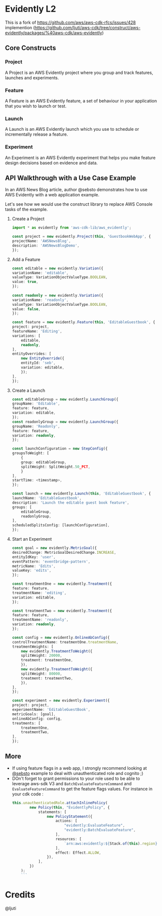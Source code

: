 # Evidently L2

This is a fork of https://github.com/aws/aws-cdk-rfcs/issues/428 implemention (https://github.com/ljuti/aws-cdk/tree/construct/aws-evidently/packages/%40aws-cdk/aws-evidently)

## Core Constructs
### Project
A Project is an AWS Evidently project where you group and track features, launches and experiments.

### Feature
A Feature is an AWS Evidently feature, a set of behaviour in your application that you wish to launch or test.

### Launch
A Launch is an AWS Evidently launch which you use to schedule or incrementally release a feature.

### Experiment
An Experiment is an AWS Evidently experiment that helps you make feature design decisions based on evidence and data.

## API Walkthrough with a Use Case Example
In an AWS News Blog article, author @sebsto demonstrates how to use AWS Evidently with a web application example.

Let's see how we would use the construct library to replace AWS Console tasks of the example.

1. Create a Project
    ```typescript
    import * as evidently from 'aws-cdk-lib/aws_evidently';

    const project = new evidently.Project(this, 'GuestbookWebApp', {
    projectName: 'AWSNewsBlog',
    description: 'AWSNewsBlogDemo',
    });
   ```
1. Add a Feature
    ```typescript
    const editable = new evidently.Variation({
    variationName: 'editable',
    valueType: VariationObjectValueType.BOOLEAN,
    value: true,
    });
        
    const readonly = new evidently.Variation({
    variationName: 'readonly',
    valueType: VariationObjectValueType.BOOLEAN,
    value: false,
    });

    const feature = new evidently.Feature(this, 'EditableGuestbook', {
    project: project,
    featureName: 'Editing',
    variations: [
        editable,
        readonly,
    ],
    entityOverrides: [
        new EntityOverride({
        entityId: 'seb',
        variation: editable,
        });
    ],
    });
    ```
1. Create a Launch
    ```typescript
    const editableGroup = new evidently.LaunchGroup({
    groupName: 'Editable',
    feature: feature,
    variation: editable,
    });
    const readonlyGroup = new evidently.LaunchGroup({
    groupName: 'Readonly',
    feature: feature,
    variation: readonly,
    });

    const launchConfiguration = new StepConfig({
    groupsToWeight: [
        {
        group: editableGroup,
        splitWeight: SplitWeight.50_PCT,
        }
    ],
    startTime: <timestamp>,
    });

    const launch = new evidently.Launch(this, 'EditableGuestbook', {
    launchName: 'EditableGuestbook',
    description: 'Launch the editable guest book feature',
    groups: [
        editableGroup,
        readonlyGroup,
    ],
    scheduledSplitsConfig: [launchConfiguration],
    });
    ```
1. Start an Experiment
    ```typescript
    const goal = new evidently.MetricGoal({
    desiredChange: MetricGoalDesiredChange.INCREASE,
    entityIdKey: 'user',
    eventPattern: 'eventbridge-pattern',
    metricName: 'Edits',
    valueKey: 'edits',
    });

    const treatmentOne = new evidently.Treatment({
    feature: feature,
    treatmentName: 'editing',
    variation: editable,
    });

    const treatmentTwo = new evidently.Treatment({
    feature: feature,
    treatmentName: 'readonly',
    variation: readonly,
    });

    const config = new evidently.OnlineAbConfig({
    controlTreatmentName: treatmentOne.treatmentName,
    treatmentWeights: [
        new evidently.TreatmentToWeight({
        splitWeight: 20000,
        treatment: treatmentOne,
        }),
        new evidently.TreatmentToWeight({
        splitWeight: 80000,
        treatment: treatmentTwo,
        }),
    ],
    });

    const experiment = new evidently.Experiment({
    project: project,
    experimentName: 'EditableGuestBook',
    metricGoals: [goal],
    onlineAbConfig: config,
    treatments: [
        treatmentOne,
        treatmentTwo,
    ],
    });
    ```

## More

* If using feature flags in a web app, I strongly recommend looking at [@sebsto](https://github.com/sebsto/feature-flag-demo) example to deal with unauthenticated role and cognito ;)
* DOn't forget to grant permissions to your role used to be able to leverage aws-sdk V3 and `BatchEvaluateFeatureCommand` and `EvaluateFeatureCommand`  to get the feature flags values. For instance in your cdk code : 
    ```typescript
    this.unauthenticatedRole.attachInlinePolicy(
			new Policy(this, "EvidentlyPolicy", {
				statements: [
					new PolicyStatement({
						actions: [
							"evidently:EvaluateFeature",
							"evidently:BatchEvaluateFeature",
						],
						resources: [
							`arn:aws:evidently:${Stack.of(this).region}:${Stack.of(this).account}:project/${this.featureFlagStore.project.projectName}/feature/*`,
						],
						effect: Effect.ALLOW,
					}),
				],
			})
		);
        ```

# Credits

@ljuti